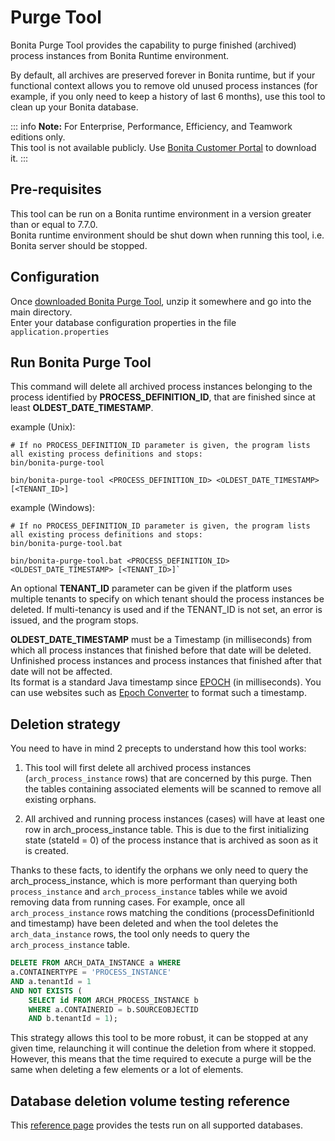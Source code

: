 # Purge Tool

Bonita Purge Tool provides the capability to purge finished (archived) process instances from Bonita Runtime environment.

By default, all archives are preserved forever in Bonita runtime, but if your functional context allows you to remove old unused process instances
(for example, if you only need to keep a history of last 6 months), use this tool to clean up your Bonita database.

::: info
**Note:** For Enterprise, Performance, Efficiency, and Teamwork editions only.  
This tool is not available publicly. Use [Bonita Customer Portal](https://customer.bonitasoft.com/download/request) to download it.
:::

## Pre-requisites

This tool can be run on a Bonita runtime environment in a version greater than or equal to 7.7.0.  
Bonita runtime environment should be shut down when running this tool, i.e. Bonita server should be stopped.

## Configuration

Once [downloaded Bonita Purge Tool](https://customer.bonitasoft.com/download/request), unzip it somewhere and go into the main directory.  
Enter your database configuration properties in the file `application.properties`

## Run Bonita Purge Tool

This command will delete all archived process instances belonging to the process identified by **PROCESS_DEFINITION_ID**,
that are finished since at least **OLDEST_DATE_TIMESTAMP**.

example (Unix):

```shell
# If no PROCESS_DEFINITION_ID parameter is given, the program lists all existing process definitions and stops:
bin/bonita-purge-tool

bin/bonita-purge-tool <PROCESS_DEFINITION_ID> <OLDEST_DATE_TIMESTAMP> [<TENANT_ID>]
```

example (Windows):

```shell
# If no PROCESS_DEFINITION_ID parameter is given, the program lists all existing process definitions and stops:
bin/bonita-purge-tool.bat

bin/bonita-purge-tool.bat <PROCESS_DEFINITION_ID> <OLDEST_DATE_TIMESTAMP> [<TENANT_ID>]`
```

An optional **TENANT_ID** parameter can be given if the platform uses multiple tenants to specify on which tenant should the process instances be deleted.
If multi-tenancy is used and if the TENANT_ID is not set, an error is issued, and the program stops.

**OLDEST_DATE_TIMESTAMP** must be a Timestamp (in milliseconds) from which all process instances that finished before that date will be deleted.  
Unfinished process instances and process instances that finished after that date will not be affected.  
Its format is a standard Java timestamp since [EPOCH](https://docs.oracle.com/en/java/javase/11/docs/api/java.base/java/time/Instant.html#EPOCH) (in milliseconds).
You can use websites such as [Epoch Converter](https://www.epochconverter.com/) to format such a timestamp.

## Deletion strategy

You need to have in mind 2 precepts to understand how this tool works:

1) This tool will first delete all archived process instances (`arch_process_instance` rows) that are concerned by this purge.
   Then the tables containing associated elements will be scanned to remove all existing orphans.

2) All archived and running process instances (cases) will have at least one row in arch_process_instance table.
   This is due to the first initializing state (stateId = 0) of the process instance that is archived as soon as it is created.

Thanks to these facts, to identify the orphans we only need to query the arch_process_instance, which is more performant than querying
both `process_instance` and `arch_process_instance` tables while we avoid removing data from running cases.
For example, once all `arch_process_instance` rows matching the conditions (processDefinitionId and timestamp) have been deleted
and when the tool deletes the `arch_data_instance` rows, the tool only needs to query the `arch_process_instance` table.

```sql
DELETE FROM ARCH_DATA_INSTANCE a WHERE
a.CONTAINERTYPE = 'PROCESS_INSTANCE'
AND a.tenantId = 1
AND NOT EXISTS (
    SELECT id FROM ARCH_PROCESS_INSTANCE b
    WHERE a.CONTAINERID = b.SOURCEOBJECTID
    AND b.tenantId = 1);
```

This strategy allows this tool to be more robust, it can be stopped at any given time, relaunching it will continue the deletion from where it stopped.
However, this means that the time required to execute a purge will be the same when deleting a few elements or a lot of elements.

## Database deletion volume testing reference

This [reference page](purge-tool-deletion-volume-testing.md) provides the tests run on all supported databases.
